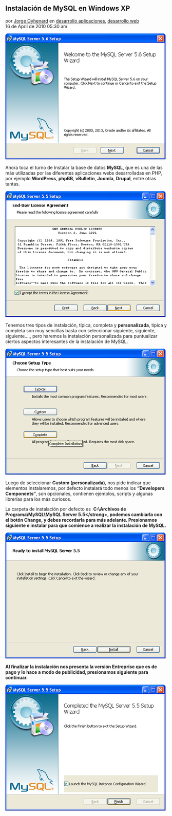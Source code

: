 ## Instalación de MySQL en Windows XP

por [Jorge Oyhenard](http://www.jorgeoyhenard.com/author/elQuique/) en [desarrollo aplicaciones](http://www.jorgeoyhenard.com/articulos/desarrollo-aplicaciones/), [desarrollo web](http://www.jorgeoyhenard.com/articulos/desarollo-web/)<br>
16 de April de 2010 05:30 am

![Setup Wizard](0.png)

Ahora toca el turno de Instalar la base de datos **MySQL**, que es una de las más utilizadas por las diferentes aplicaciones webs desarrolladas en PHP, por ejemplo **WordPress**, **phpBB**, **vBulletin**, **Joomla**, **Drupal**, entre otras tantas.

![Licence Agreement](1.png)

Tenemos tres tipos de instalación, típica, completa y **personalizada**, típica y completa son muy sencillas basta con seleccionar siguiente, siguiente, siguiente…., pero haremos la instalación personalizada para puntualizar ciertos aspectos interesantes de la instalación de MySQL.

![Setup Type](2.png)

Luego de seleccionar **Custom (personalizada)**, nos pide indicar que elementos instalaremos, por defecto instalará todo menos los **“Developers Components“**, son opcionales, contienen ejemplos, scripts y algunas librerías para los más curiosos.

La carpeta de instalación por defecto es  <strong>C:\Archivos de Programa\MySQL\MySQL Server 5.5\</strong>, podemos cambiarla con el botón Change, y debes recordarla para más adelante. Presionamos siguiente e instalar para que comience a realizar la instalación de MySQL.

![Install MySQL Server](3.0.png)

Al finalizar la instalación nos presenta la versión Entreprise que es de pago y lo hace a modo de publicidad, presionamos siguiente para continuar.

![Completed Wizard](4.png)

